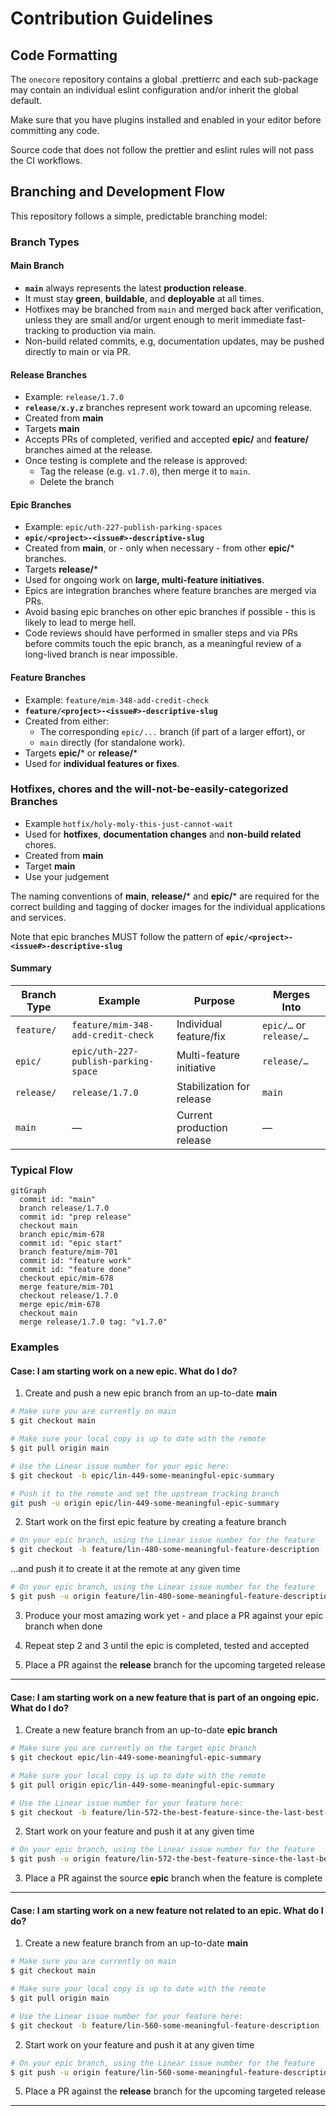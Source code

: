 # Contribution Guidelines

## Code Formatting

The `onecore` repository contains a global .prettierrc and each sub-package
may contain an individual eslint configuration and/or inherit the global default.

Make sure that you have plugins installed and enabled in your editor before 
committing any code.

Source code that does not follow the prettier and eslint rules will not pass
the CI workflows.

## Branching and Development Flow

This repository follows a simple, predictable branching model:

### Branch Types

#### Main Branch
- **`main`** always represents the latest **production release**.
- It must stay **green**, **buildable**, and **deployable** at all times.
- Hotfixes may be branched from `main` and merged back after verification, 
  unless they are small and/or urgent enough to merit immediate fast-tracking to 
  production via main.
- Non-build related commits, e.g, documentation updates, may be pushed
  directly to main or via PR.

#### Release Branches
- Example: `release/1.7.0`
- **`release/x.y.z`** branches represent work toward an upcoming release.
- Created from **main**
- Targets **main**
- Accepts PRs of completed, verified and accepted **epic/** and **feature/** branches 
  aimed at the release.
- Once testing is complete and the release is approved:
  - Tag the release (e.g. `v1.7.0`), then merge it to `main`.
  - Delete the branch

#### Epic Branches
- Example: `epic/uth-227-publish-parking-spaces`
- **`epic/<project>-<issue#>-descriptive-slug`**
- Created from **main**, or - only when necessary - from other **epic/*** branches.
- Targets **release/***
- Used for ongoing work on **large, multi-feature initiatives**.
- Epics are integration branches where feature branches are merged via PRs.
- Avoid basing epic branches on other epic branches if possible - this is likely to
  lead to merge hell.
- Code reviews should have performed in smaller steps and via PRs before commits 
  touch the epic branch, as a meaningful review of a long-lived branch is near 
  impossible.

#### Feature Branches
- Example: `feature/mim-348-add-credit-check`
- **`feature/<project>-<issue#>-descriptive-slug`**
- Created from either:
  - The corresponding `epic/...` branch (if part of a larger effort), or
  - `main` directly (for standalone work).
- Targets **epic/*** or **release/***
- Used for **individual features or fixes**.

### Hotfixes, chores and the will-not-be-easily-categorized Branches
- Example `hotfix/holy-moly-this-just-cannot-wait`
- Used for **hotfixes**, **documentation changes** and **non-build related** chores.
- Created from **main**
- Target **main**
- Use your judgement
  
The naming conventions of **main**, **release/*** and **epic/*** are required for the 
correct building and tagging of docker images for the individual applications and services.

Note that epic branches MUST follow the pattern of **`epic/<project>-<issue#>-descriptive-slug`**

#### Summary

| Branch Type | Example                              | Purpose                    | Merges Into             |
|-------------|--------------------------------------|----------------------------|-------------------------|
| `feature/`  | `feature/mim-348-add-credit-check`   | Individual feature/fix     | `epic/…` or `release/…` |
| `epic/`     | `epic/uth-227-publish-parking-space` | Multi-feature initiative   | `release/…`             |
| `release/`  | `release/1.7.0`                      | Stabilization for release  | `main`                  |
| `main`      | —                                    | Current production release | —                       |

### Typical Flow

```mermaid
gitGraph
  commit id: "main"
  branch release/1.7.0
  commit id: "prep release"
  checkout main
  branch epic/mim-678
  commit id: "epic start"
  branch feature/mim-701
  commit id: "feature work"
  commit id: "feature done"
  checkout epic/mim-678
  merge feature/mim-701
  checkout release/1.7.0
  merge epic/mim-678
  checkout main
  merge release/1.7.0 tag: "v1.7.0"
```

### Examples

#### Case: I am starting work on a new epic. What do I do?

1. Create and push a new epic branch from an up-to-date **main**

```sh
# Make sure you are currently on main
$ git checkout main

# Make sure your local copy is up to date with the remote
$ git pull origin main

# Use the Linear issue number for your epic here:
$ git checkout -b epic/lin-449-some-meaningful-epic-summary

# Push it to the remote and set the upstream tracking branch
git push -u origin epic/lin-449-some-meaningful-epic-summary
```

2. Start work on the first epic feature by creating a feature branch

```sh
# On your epic branch, using the Linear issue number for the feature
$ git checkout -b feature/lin-480-some-meaningful-feature-description
```

...and push it to create it at the remote at any given time

```sh
# On your epic branch, using the Linear issue number for the feature
$ git push -u origin feature/lin-480-some-meaningful-feature-description
```

3. Produce your most amazing work yet - and place a PR against your epic branch when done

4. Repeat step 2 and 3 until the epic is completed, tested and accepted

5. Place a PR against the **release** branch for the upcoming targeted release

---

#### Case: I am starting work on a new feature that is part of an ongoing epic. What do I do?

1. Create a new feature branch from an up-to-date **epic branch**

```sh
# Make sure you are currently on the target epic branch
$ git checkout epic/lin-449-some-meaningful-epic-summary

# Make sure your local copy is up to date with the remote
$ git pull origin epic/lin-449-some-meaningful-epic-summary

# Use the Linear issue number for your feature here:
$ git checkout -b feature/lin-572-the-best-feature-since-the-last-best-feature
```

2. Start work on your feature and push it at any given time

```sh
# On your epic branch, using the Linear issue number for the feature
$ git push -u origin feature/lin-572-the-best-feature-since-the-last-best-feature
```

3. Place a PR against the source **epic** branch when the feature is complete

---

#### Case: I am starting work on a new feature not related to an epic. What do I do?

1. Create a new feature branch from an up-to-date **main**

```sh
# Make sure you are currently on main
$ git checkout main

# Make sure your local copy is up to date with the remote
$ git pull origin main

# Use the Linear issue number for your feature here:
$ git checkout -b feature/lin-560-some-meaningful-feature-description
```

2. Start work on your feature and push it at any given time

```sh
# On your epic branch, using the Linear issue number for the feature
$ git push -u origin feature/lin-560-some-meaningful-feature-description
```

5. Place a PR against the **release** branch for the upcoming targeted release

---
